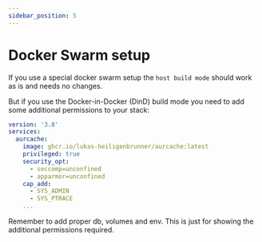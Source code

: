```yaml
---
sidebar_position: 5
---
```


# Docker Swarm setup

If you use a special docker swarm setup the `host build mode` should work as is and needs no changes.

But if you use the Docker-in-Docker (DinD) build mode you need to add some additional permissions to your stack:

```yaml
version: '3.8'
services:
  aurcache:
    image: ghcr.io/lukas-heiligenbrunner/aurcache:latest
    privileged: true
    security_opt:
      - seccomp=unconfined
      - apparmor=unconfined
    cap_add:
      - SYS_ADMIN
      - SYS_PTRACE
    ...
```

Remember to add proper db, volumes and env. This is just for showing the additional permissions required.